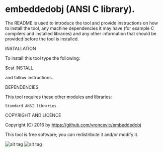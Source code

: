 embeddedobj (ANSI C library).
================================================================================

The README is used to introduce the tool and provide instructions on
how to install the tool, any machine dependencies it may have (for
example C compilers and installed libraries) and any other information
that should be provided before the tool is installed.

INSTALLATION

To install this tool type the following:

$cat INSTALL 

and follow instructions.

DEPENDENCIES

This tool requires these other modules and libraries:

	Standard ANSI libraries

COPYRIGHT AND LICENCE

Copyright (C) 2016 by https://github.com/vroncevic/embeddedobj

This tool is free software; you can redistribute it and/or modify it.

![alt tag](https://raw.githubusercontent.com/vroncevic/embeddedobj/master/cc++_logo.jpg)
![alt tag](https://raw.githubusercontent.com/vroncevic/embeddedobj/master/linux_logo.jpg)

